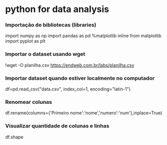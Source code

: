 # python for data analysis
### Importação de bibliotecas (libraries)
import numpy as np 
import pandas as pd
%matplotlib inline
from matplotlib import pyplot as plt 

### Importar o dataset usando wget
!wget -O planilha.csv https://endweb.com.br/labs/planilha.csv

### Importar dataset quando estiver localmente no computador
df=pd.read_csv("data.csv", index_col=1, encoding="latin-1")

### Renomear colunas
df.rename(columns={'Primeiro nome':'nome','numero':'num'},inplace=True)
### Visualizar quantidade de colunas e linhas
df.shape
